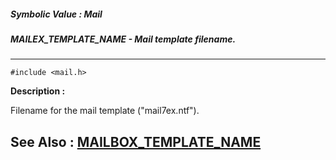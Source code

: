 ##### Symbolic Value : Mail
##### MAILEX_TEMPLATE_NAME - Mail template filename.
---
```
#include <mail.h>
```
**Description :**

Filename for the mail template ("mail7ex.ntf").

**See Also :**
[MAILBOX_TEMPLATE_NAME](/reference/Symb/MAILBOX_TEMPLATE_NAME)
---
